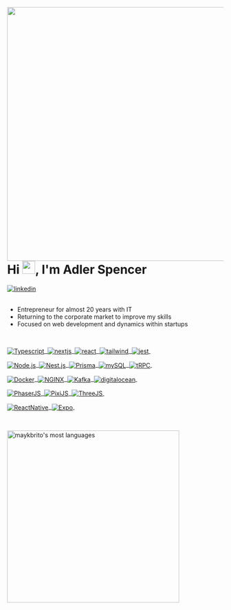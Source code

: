 <img align="right" height="590em" src="https://raw.githubusercontent.com/gist/adlerweb3/125ea69fd9760ad5d5c9785f308344da/raw/0cd9df1e13105622b2d0b02f6a9b347cd60fe50f/githubCard.svg"/>
<h1 align="left">Hi <img src="https://raw.githubusercontent.com/kaueMarques/kaueMarques/master/hi.gif" height="30px">, I'm Adler Spencer</h1>
<!-- <p align="left"> <img src="https://komarev.com/ghpvc/?username=adlerweb3&color=55A5D5" alt="Profile views" /> </p> -->
<a href="https://www.linkedin.com/in/adlerspencer" target="_blank">
  <img align="center" src="https://img.shields.io/badge/-AdlerSpencer-05122A?style=flat&logo=linkedin" alt="linkedin"/>
</a>
<br><br>

- Entrepreneur for almost 20 years with IT
- Returning to the corporate market
  to improve my skills
- Focused on web development and dynamics
  within startups

<br>

<!-- ## 🛠 &nbsp;Tech Stack -->
<!-- <p>
  <a href="" target="_blank">
    <img align="center" src="" alt=""/>&nbsp;
  </a>
</p> -->
<!-- ![Typescript](https://img.shields.io/badge/-Typescript-05122A?style=flat&logo=typescript)&nbsp;
![Nextjs](https://img.shields.io/badge/-Next 13-05122A?style=flat&logo=next.js)&nbsp;
![React](https://img.shields.io/badge/-React-05122A?style=flat&logo=react)&nbsp;
![Tailwind](https://img.shields.io/badge/-Tailwind CSS-05122A?style=flat&logo=tailwindcss)&nbsp;
![Jest](https://img.shields.io/badge/-Jest-05122A?style=flat&logo=jest)&nbsp; -->
<!-- 
![JavaScript](https://img.shields.io/badge/-JavaScript-05122A?style=flat&logo=javascript)&nbsp;
![HTML](https://img.shields.io/badge/-HTML-05122A?style=flat&logo=HTML5)&nbsp;
![CSS](https://img.shields.io/badge/-CSS-05122A?style=flat&logo=CSS3&logoColor=1572B6)&nbsp; -->
<p>
  <a href="https://www.typescriptlang.org/" target="_blank">
    <img align="center" src="https://img.shields.io/badge/-Typescript-05122A?style=flat&logo=typescript&logoColor=3178c6" alt="Typescript"/>&nbsp;
  </a>
  <a href="https://nextjs.org/" target="_blank">
    <img align="center" src="https://img.shields.io/badge/-Next 13-05122A?style=flat&logo=next.js" alt="nextjs"/>&nbsp;
  </a>
  <a href="https://react.dev/" target="_blank">
    <img align="center" src="https://img.shields.io/badge/-React-05122A?style=flat&logo=react" alt="react"/>&nbsp;
  </a>
  <a href="https://tailwindcss.com/" target="_blank">
    <img align="center" src="https://img.shields.io/badge/-Tailwind CSS-05122A?style=flat&logo=tailwindcss" alt="tailwind"/>&nbsp;
  </a>
  <a href="https://jestjs.io/" target="_blank">
    <img align="center" src="https://img.shields.io/badge/-Jest-05122A?style=flat&logo=jest" alt="jest"/>&nbsp;
  </a>
</p>

<p>
  <a href="https://nodejs.org/en" target="_blank">
    <img align="center" src="https://img.shields.io/badge/-Node.js-05122A?style=flat&logo=node.js" alt="Node.js"/>&nbsp;
  </a>
  <a href="https://nestjs.com/" target="_blank">
    <img align="center" src="https://img.shields.io/badge/-Nest.js-05122A?style=flat&logo=nestjs&logoColor=e0234e" alt="Nest.js"/>&nbsp;
  </a>
  <a href="https://www.prisma.io/" target="_blank">
    <img align="center" src="https://img.shields.io/badge/-Prisma-05122A?style=flat&logo=prisma" alt="Prisma"/>&nbsp;
  </a>
  <a href="https://www.mysql.com/" target="_blank">
    <img align="center" src="https://img.shields.io/badge/-mySQL-05122A?style=flat&logo=mysql" alt="mySQL"/>&nbsp;
  </a>
  <a href="https://graphql.org/" target="_blank">
    <img align="center" src="https://img.shields.io/badge/-tRPC-05122A?style=flat&logo=trpc" alt="tRPC"/>&nbsp;
  </a>
</p>

<p>
  <a href="https://www.docker.com/" target="_blank">
    <img align="center" src="https://img.shields.io/badge/-Docker-05122A?style=flat&logo=docker" alt="Docker"/>&nbsp;
  </a>
  <a href="https://nginx.org/en/" target="_blank">
    <img align="center" src="https://img.shields.io/badge/-NGINX-05122A?style=flat&logo=nginx&logoColor=009900" alt="NGINX"/>&nbsp;
  </a>
  <a href="https://kafka.apache.org/" target="_blank">
    <img align="center" src="https://img.shields.io/badge/-Kafka-05122A?style=flat&logo=apachekafka" alt="Kafka"/>&nbsp;
  </a>
  <a href="https://www.digitalocean.com/" target="_blank">
    <img align="center" src="https://img.shields.io/badge/-Digital Ocean-05122A?style=flat&logo=digitalocean" alt="digitalocean"/>&nbsp;
  </a>
</p>

<p>
  <a href="https://phaser.io/" target="_blank">
    <img align="center" src="https://img.shields.io/badge/-Phaser-05122A?style=flat&logo=HTML5&logoColor=95608e" alt="PhaserJS"/>&nbsp;
  </a>
  <a href="https://pixijs.com/" target="_blank">
    <img align="center" src="https://img.shields.io/badge/-PixiJS-05122A?style=flat&logo=HTML5&logoColor=e81f63" alt="PixiJS"/>&nbsp;
  </a>
  <a href="https://threejs.org/" target="_blank">
    <img align="center" src="https://img.shields.io/badge/-ThreeJS-05122A?style=flat&logo=three.js" alt="ThreeJS"/>&nbsp;
  </a>
</p>

<p>
  <a href="https://reactnative.dev/" target="_blank">
    <img align="center" src="https://img.shields.io/badge/-Native-05122A?style=flat&logo=react" alt="ReactNative"/>&nbsp;
  </a>
  <a href="https://expo.dev/" target="_blank">
    <img align="center" src="https://img.shields.io/badge/-Expo-05122A?style=flat&logo=expo" alt="Expo"/>&nbsp;
  </a>
</p>

<br>
<!-- ## ⚙️ &nbsp;GitHub Analytics -->
<p align="left">
<!-- <img width="480em" src="https://github-readme-stats.vercel.app/api?username=adlerweb3&show_icons=true&theme=vision-friendly-dark" alt="adlerweb3's stats"/> -->
<img width="400em" src="https://github-readme-stats.vercel.app/api/top-langs/?username=adlerweb3&layout=compact&theme=vision-friendly-dark" alt="maykbrito's most languages"/>
</p>
<br><br>
